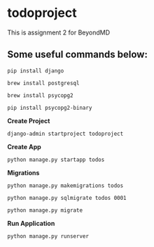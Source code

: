 # todoproject
This is assignment 2 for BeyondMD

## Some useful commands below:

`pip install django`

`brew install postgresql`

`brew install psycopg2`

`pip install psycopg2-binary`


**Create Project**

`django-admin startproject todoproject`


**Create App**

`python manage.py startapp todos`


**Migrations**

`python manage.py makemigrations todos`

`python manage.py sqlmigrate todos 0001`

`python manage.py migrate`


**Run Application**

`python manage.py runserver`
